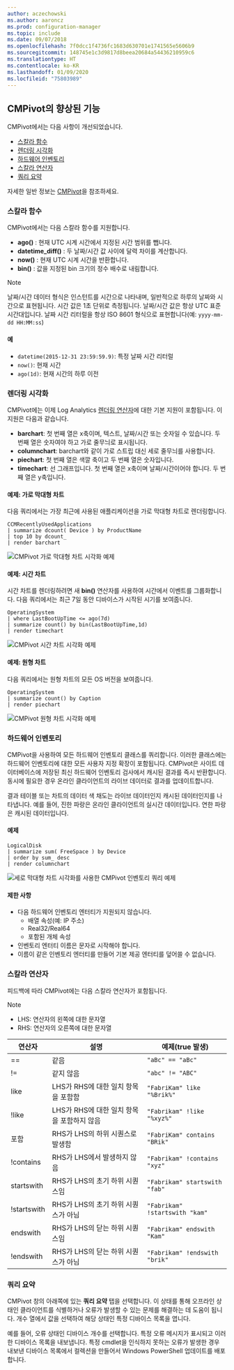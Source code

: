 ```yaml
---
author: aczechowski
ms.author: aaroncz
ms.prod: configuration-manager
ms.topic: include
ms.date: 09/07/2018
ms.openlocfilehash: 7f0dcc1f4736fc1683d630701e1741565e5606b9
ms.sourcegitcommit: 148745e1c3d9817d8beea20684a54436210959c6
ms.translationtype: HT
ms.contentlocale: ko-KR
ms.lasthandoff: 01/09/2020
ms.locfileid: "75803989"
---
```

## <a name="bkmk_cmpivot"></a>CMPivot의 향상된 기능
<!--1359068-->

CMPivot에서는 다음 사항이 개선되었습니다.  
- [스칼라 함수](#bkmk_cmpivot-functions)  
- [렌더링 시각화](#bkmk_cmpivot-charts)  
- [하드웨어 인벤토리](#bkmk_cmpivot-hinv)  
- [스칼라 연산자](#bkmk_cmpivot-operators)  
- [쿼리 요약](#bkmk_cmpivot-summary)  

자세한 일반 정보는 [CMPivot](/sccm/core/servers/manage/cmpivot)을 참조하세요.


### <a name="bkmk_cmpivot-functions"></a> 스칼라 함수
CMPivot에서는 다음 스칼라 함수를 지원합니다.
- **ago()** : 현재 UTC 시계 시간에서 지정된 시간 범위를 뺍니다.  
- **datetime_diff()** : 두 날짜/시간 값 사이에 달력 차이를 계산합니다.  
- **now()** : 현재 UTC 시계 시간을 반환합니다.  
- **bin()** : 값을 지정된 bin 크기의 정수 배수로 내림합니다.  

> [!Note]  
> 날짜/시간 데이터 형식은 인스턴트를 시간으로 나타내며, 일반적으로 하루의 날짜와 시간으로 표현됩니다. 시간 값은 1초 단위로 측정됩니다. 날짜/시간 값은 항상 UTC 표준 시간대입니다. 날짜 시간 리터럴을 항상 ISO 8601 형식으로 표현합니다(예: `yyyy-mm-dd HH:MM:ss`)  

#### <a name="examples"></a>예
- `datetime(2015-12-31 23:59:59.9)`: 특정 날짜 시간 리터럴   
- `now()`: 현재 시간  
- `ago(1d)`: 현재 시간의 하루 이전  


### <a name="bkmk_cmpivot-charts"></a>렌더링 시각화

CMPivot에는 이제 Log Analytics [렌더링 연산자](https://docs.microsoft.com/azure/kusto/query/renderoperator)에 대한 기본 지원이 포함됩니다. 이 지원은 다음과 같습니다.  
- **barchart**: 첫 번째 열은 x축이며, 텍스트, 날짜/시간 또는 숫자일 수 있습니다. 두 번째 열은 숫자여야 하고 가로 줄무늬로 표시됩니다.  
- **columnchart**: barchart와 같이 가로 스트립 대신 세로 줄무늬를 사용합니다.  
- **piechart**: 첫 번째 열은 색깔 축이고 두 번째 열은 숫자입니다.  
- **timechart**: 선 그래프입니다. 첫 번째 열은 x축이며 날짜/시간이어야 합니다. 두 번째 열은 y축입니다.  

#### <a name="example-bar-chart"></a>예제: 가로 막대형 차트
다음 쿼리에서는 가장 최근에 사용된 애플리케이션을 가로 막대형 차트로 렌더링합니다.

``` Kusto
CCMRecentlyUsedApplications
| summarize dcount( Device ) by ProductName
| top 10 by dcount_
| render barchart
```

![CMPivot 가로 막대형 차트 시각화 예제](../media/1359068-cmpivot-barchart.png)

#### <a name="example-time-chart"></a>예제: 시간 차트
시간 차트를 렌더링하려면 새 **bin()** 연산자를 사용하여 시간에서 이벤트를 그룹화합니다. 다음 쿼리에서는 최근 7일 동안 디바이스가 시작된 시기를 보여줍니다.

``` Kusto
OperatingSystem
| where LastBootUpTime <= ago(7d)
| summarize count() by bin(LastBootUpTime,1d)
| render timechart
```

![CMPivot 시간 차트 시각화 예제](../media/1359068-cmpivot-timechart.png)

#### <a name="example-pie-chart"></a>예제: 원형 차트
다음 쿼리에서는 원형 차트의 모든 OS 버전을 보여줍니다.

``` Kusto
OperatingSystem
| summarize count() by Caption
| render piechart
```

![CMPivot 원형 차트 시각화 예제](../media/1359068-cmpivot-piechart.png)


### <a name="bkmk_cmpivot-hinv"></a>하드웨어 인벤토리
CMPivot을 사용하여 모든 하드웨어 인벤토리 클래스를 쿼리합니다. 이러한 클래스에는 하드웨어 인벤토리에 대한 모든 사용자 지정 확장이 포함됩니다. CMPivot은 사이트 데이터베이스에 저장된 최신 하드웨어 인벤토리 검사에서 캐시된 결과를 즉시 반환합니다. 동시에 필요한 경우 온라인 클라이언트의 라이브 데이터로 결과를 업데이트합니다.

결과 테이블 또는 차트의 데이터 색 채도는 라이브 데이터인지 캐시된 데이터인지를 나타냅니다. 예를 들어, 진한 파랑은 온라인 클라이언트의 실시간 데이터입니다. 연한 파랑은 캐시된 데이터입니다.

#### <a name="example"></a>예제

``` Kusto
LogicalDisk
| summarize sum( FreeSpace ) by Device
| order by sum_ desc
| render columnchart
```

![세로 막대형 차트 시각화를 사용한 CMPivot 인벤토리 쿼리 예제](../media/1359068-cmpivot-inventory.png)

#### <a name="limitations"></a>제한 사항
- 다음 하드웨어 인벤토리 엔터티가 지원되지 않습니다.  
    - 배열 속성(예: IP 주소)  
    - Real32/Real64 <!--example?-->  
    - 포함된 개체 속성 <!--example?-->  
- 인벤토리 엔터티 이름은 문자로 시작해야 합니다.
- 이름이 같은 인벤토리 엔터티를 만들어 기본 제공 엔터티를 덮어쓸 수 없습니다.  


### <a name="bkmk_cmpivot-operators"></a>스칼라 연산자
피드백에 따라 CMPivot에는 다음 스칼라 연산자가 포함됩니다.  

> [!Note]  
> - LHS: 연산자의 왼쪽에 대한 문자열  
> - RHS: 연산자의 오른쪽에 대한 문자열  


|연산자|설명|예제(true 발생)|
|--------|-----------|---------------------|
|==|같음|`"aBc" == "aBc"`|
|!=|같지 않음|`"abc" != "ABC"`|
|like|LHS가 RHS에 대한 일치 항목을 포함함|`"FabriKam" like "%Brik%"`|
|!like|LHS가 RHS에 대한 일치 항목을 포함하지 않음|`"Fabrikam" !like "%xyz%"`|
|포함|RHS가 LHS의 하위 시퀀스로 발생함|`"FabriKam" contains "BRik"`|
|!contains|RHS가 LHS에서 발생하지 않음|`"Fabrikam" !contains "xyz"`|
|startswith|RHS가 LHS의 초기 하위 시퀀스임|`"Fabrikam" startswith "fab"`|
|!startswith|RHS가 LHS의 초기 하위 시퀀스가 아님|`"Fabrikam" !startswith "kam"`|
|endswith|RHS가 LHS의 닫는 하위 시퀀스임|`"Fabrikam" endswith "Kam"`|
|!endswith|RHS가 LHS의 닫는 하위 시퀀스가 아님|`"Fabrikam" !endswith "brik"`|


### <a name="bkmk_cmpivot-summary"></a>쿼리 요약
CMPivot 창의 아래쪽에 있는 **쿼리 요약** 탭을 선택합니다. 이 상태를 통해 오프라인 상태인 클라이언트를 식별하거나 오류가 발생할 수 있는 문제를 해결하는 데 도움이 됩니다. 개수 열에서 값을 선택하여 해당 상태인 특정 디바이스 목록을 엽니다. 

예를 들어, 오류 상태인 디바이스 개수를 선택합니다. 특정 오류 메시지가 표시되고 이러한 디바이스 목록을 내보냅니다. 특정 cmdlet을 인식하지 못하는 오류가 발생한 경우 내보낸 디바이스 목록에서 컬렉션을 만들어서 Windows PowerShell 업데이트를 배포합니다.  
